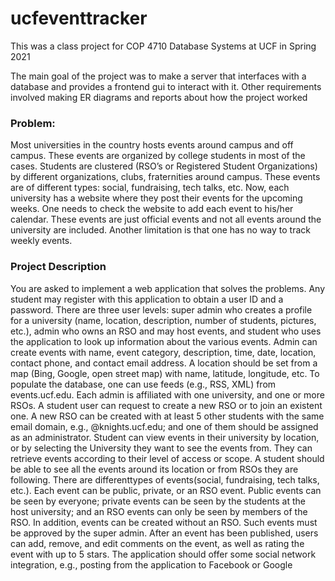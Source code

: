 # ucfeventtracker

This was a class project for COP 4710 Database Systems at UCF in Spring 2021

The main goal of the project was to make a server that interfaces with a database and provides a frontend gui to interact with it. 
Other requirements involved making ER diagrams and reports about how the project worked

### Problem:  
Most universities in the country hosts events around campus and off campus. These events are
organized by college students in most of the cases. Students are clustered (RSO’s or
Registered Student Organizations) by different organizations, clubs, fraternities around campus.
These events are of different types: social, fundraising, tech talks, etc. Now, each university has
a website where they post their events for the upcoming weeks. One needs to check the
website to add each event to his/her calendar. These events are just official events and not all
events around the university are included. Another limitation is that one has no way to track
weekly events.  
  
### Project Description  
You are asked to implement a web application that solves the problems. Any student may
register with this application to obtain a user ID and a password. There are three user levels:
super admin who creates a profile for a university (name, location, description, number of
students, pictures, etc.), admin who owns an RSO and may host events, and student who uses
the application to look up information about the various events.
Admin can create events with name, event category, description, time, date, location, contact
phone, and contact email address. A location should be set from a map (Bing, Google, open
street map) with name, latitude, longitude, etc. To populate the database, one can use feeds
(e.g., RSS, XML) from events.ucf.edu. Each admin is affiliated with one university, and one or
more RSOs. A student user can request to create a new RSO or to join an existent one. A new
RSO can be created with at least 5 other students with the same email domain, e.g.,
@knights.ucf.edu; and one of them should be assigned as an administrator.
Student can view events in their university by location, or by selecting the University they want
to see the events from. They can retrieve events according to their level of access or scope. A
student should be able to see all the events around its location or from RSOs they are following.
There are differenttypes of events(social, fundraising, tech talks, etc.). Each event can be public,
private, or an RSO event. Public events can be seen by everyone; private events can be seen by
the students at the host university; and an RSO events can only be seen by members of the RSO.
In addition, events can be created without an RSO. Such events must be approved by the super
admin. After an event has been published, users can add, remove, and edit comments on the
event, as well as rating the event with up to 5 stars. The application should offer some social
network integration, e.g., posting from the application to Facebook or Google

